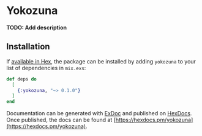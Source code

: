 # Yokozuna

**TODO: Add description**

## Installation

If [available in Hex](https://hex.pm/docs/publish), the package can be installed
by adding `yokozuna` to your list of dependencies in `mix.exs`:

```elixir
def deps do
  [
    {:yokozuna, "~> 0.1.0"}
  ]
end
```

Documentation can be generated with [ExDoc](https://github.com/elixir-lang/ex_doc)
and published on [HexDocs](https://hexdocs.pm). Once published, the docs can
be found at [https://hexdocs.pm/yokozuna](https://hexdocs.pm/yokozuna).


